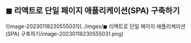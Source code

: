 ## ◼ 리액트로 단일 페이지 애플리케이션(SPA) 구축하기

![image-20230118230555031](../imges/◼ 리액트로 단일 페이지 애플리케이션(SPA) 구축하기/image-20230118230555031.png)